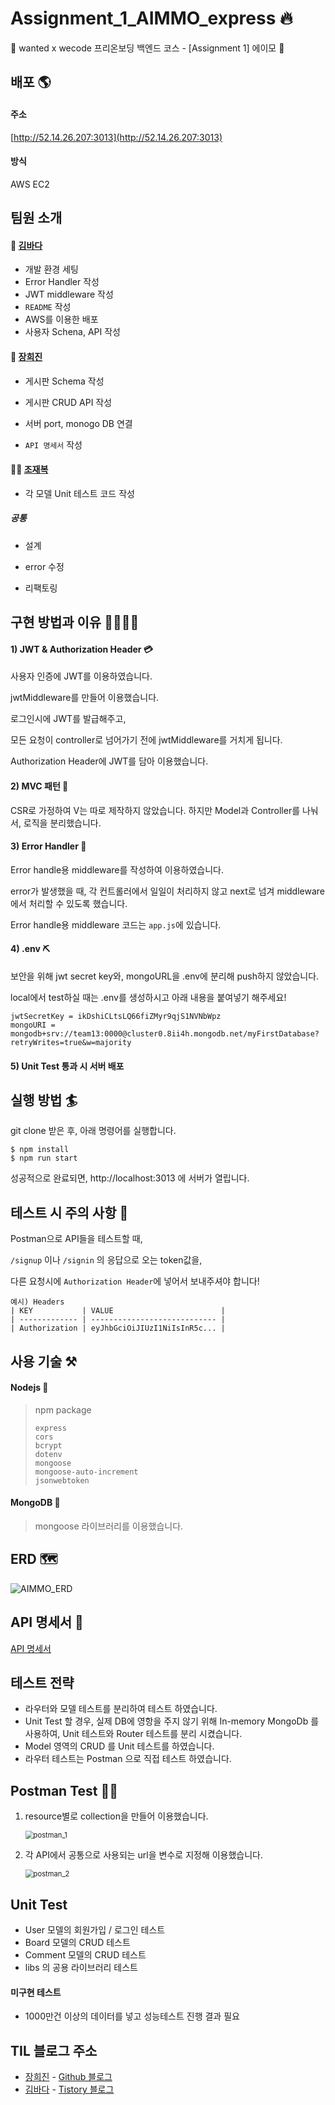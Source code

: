 # Assignment_1_AIMMO_express 🔥

🧩 wanted x wecode 프리온보딩 백엔드 코스 - [Assignment 1] 에이모 🧩



## 배포 🌎

#### 주소

[http://52.14.26.207:3013](http://52.14.26.207:3013)

#### 방식

AWS EC2 

## 팀원 소개

#### 🦄 [김바다](https://github.com/sally0226) 

- 개발 환경 세팅
- Error Handler 작성
- JWT middleware 작성
- `README` 작성
- AWS를 이용한 배포
- 사용자 Schena, API 작성

#### 👻 [장희진](https://github.com/heejin99)

- 게시판 Schema 작성

- 게시판 CRUD API 작성

- 서버 port, monogo DB 연결 
- `API 명세서` 작성

#### 👩‍💻 [조재복](https://github.com/ildang100)

- 각 모델 Unit 테스트 코드 작성

##### 공통

- 설계

- error 수정 

- 리팩토링 

  

## 구현 방법과 이유 👷‍♂️👷‍♀️

#### 1) JWT & Authorization Header 💳

사용자 인증에 JWT를 이용하였습니다.

jwtMiddleware를 만들어 이용했습니다.

로그인시에 JWT를 발급해주고,

모든 요청이 controller로 넘어가기 전에 jwtMiddleware를 거치게 됩니다.

Authorization Header에 JWT를 담아 이용했습니다.

#### 2) MVC 패턴 🎨

CSR로 가정하여 V는 따로 제작하지 않았습니다. 하지만 Model과 Controller를 나눠서, 로직을 분리했습니다.

#### 3) Error Handler 🚫

Error handle용 middleware를 작성하여 이용하였습니다.

error가 발생했을 때, 각 컨트롤러에서 일일이 처리하지 않고 next로 넘겨 middleware에서 처리할 수 있도록 했습니다.

Error handle용 middleware 코드는 `app.js`에 있습니다.

#### 4) .env ⛏

보안을 위해 jwt secret key와, mongoURL을 .env에 분리해 push하지 않았습니다.

local에서 test하실 때는 .env를 생성하시고 아래 내용을 붙여넣기 해주세요!

```
jwtSecretKey = ikDshiCLtsLQ66fiZMyr9qjS1NVNbWpz
mongoURI = mongodb+srv://team13:0000@cluster0.8ii4h.mongodb.net/myFirstDatabase?retryWrites=true&w=majority
```

#### 5) Unit Test 통과 시 서버 배포



## 실행 방법 🏄

git clone 받은 후, 아래 명령어를 실행합니다.

```
$ npm install
$ npm run start
```

성공적으로 완료되면, http://localhost:3013 에 서버가 열립니다.



## 테스트 시 주의 사항 🌠

Postman으로 API들을 테스트할 때,

`/signup` 이나 `/signin` 의 응답으로 오는 token값을, 

다른 요청시에 `Authorization Header`에 넣어서 보내주셔야 합니다!

```
예시) Headers
| KEY           | VALUE                        |
| ------------- | ---------------------------- |
| Authorization | eyJhbGciOiJIUzI1NiIsInR5c... |
```



## 사용 기술 ⚒

#### Nodejs 📗

> npm package
>
> ```
> express
> cors
> bcrypt
> dotenv
> mongoose
> mongoose-auto-increment
> jsonwebtoken
> ```

#### MongoDB 📘

> mongoose 라이브러리를 이용했습니다.



## ERD 🗺️

![AIMMO_ERD](https://user-images.githubusercontent.com/60311404/139860476-64427ebb-78b2-4555-9fec-021807509aea.png)


## API 명세서 📩

[API 명세서](https://github.com/preOnboarding-Team13/Assignment_1_AIMMO_express/blob/main/API%20%EB%AA%85%EC%84%B8%EC%84%9C.md#%EC%82%AC%EC%9A%A9%EC%9E%90-api)



## 테스트 전략

- 라우터와 모델 테스트를 분리하여 테스트 하였습니다.
- Unit Test 할 경우, 실제 DB에 영항을 주지 않기 위해 In-memory MongoDb 를 사용하여, Unit 테스트와 Router 테스트를 분리 시켰습니다.
- Model 영역의 CRUD 를 Unit 테스트를 하였습니다.
- 라우터 테스트는 Postman 으로 직접 테스트 하였습니다.



## Postman Test 🧗‍♂️

1. resource별로 collection을 만들어 이용했습니다.

   <img src=".\images\postman_1.png" alt="postman_1" style="zoom:80%;" />

2. 각 API에서 공통으로 사용되는 url을 변수로 지정해 이용했습니다.

   <img src=".\images\postman_2.png" alt="postman_2" style="zoom:80%;" />



## Unit Test

- User 모델의 회원가입 / 로그인 테스트
- Board 모델의 CRUD 테스트
- Comment 모델의 CRUD 테스트
- libs 의 공용 라이브러리 테스트

#### 미구현 테스트
- 1000만건 이상의 데이터를 넣고 성능테스트 진행 결과 필요



## TIL 블로그 주소

- [장희진](https://github.com/heejin99) - [Github 블로그](https://heejin99.github.io/preonboarding/Pre-Onboarding-%EA%B8%B0%EC%97%85%EA%B3%BC%EC%A0%9C-AIMMO-TIL/)
- [김바다](https://github.com/sally0226) - [Tistory 블로그](https://bba-dda.tistory.com/105)

